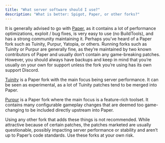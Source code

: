 ```yaml
---
title: "What server software should I use?"
description: "What is better: Spigot, Paper, or other forks?"
---
```


It is generally advised to go with [Paper](https://papermc.io/), as it contains a lot of performance optimizations, exploit / bug fixes, is very easy to use (no BuildTools), and has a strong community maintaining it. Perhaps you’ve heard of a Paper fork such as Tuinity, Purpur, Yatopia, or others. Running forks such as Tuinity or Purpur are generally fine, as they’re maintained by two known contributors of Paper and usually don’t contain any game-breaking patches. However, you should always have backups and keep in mind that you’re usually on your own for support unless the fork you’re using has its own support Discord.

[Tuinity](https://github.com/Spottedleaf/Tuinity) is a Paper fork with the main focus being server performance. It can be seen as experimental, as a lot of Tuinity patches tend to be merged into Paper.

[Purpur](https://purpur.pl3x.net/) is a Paper fork where the main focus is a feature-rich toolset. It contains many configurable gameplay changes that are deemed too game-changing to be included directly upstream into Paper.

Using any other fork that adds these things is not recommended. While attractive because of certain patches, the patches marketed are usually questionable, possibly impacting server performance or stability and aren’t up to Paper’s code standards. Use these forks at your own risk.
